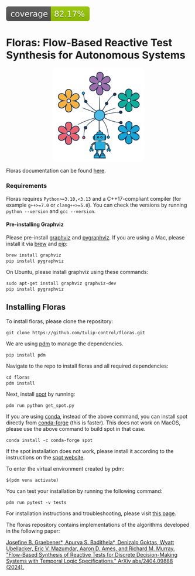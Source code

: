 [![Coverage Status](./reports/coverage/coverage-badge.svg?dummy=8484744)](./reports/htmlcov/index.html)

# Floras: Flow-Based Reactive Test Synthesis for Autonomous Systems

<p align="center">
  <img src="https://raw.githubusercontent.com/jgraeb/floras/refs/heads/main/docs/logo.png" width="250" />
</p>

Floras documentation can be found [here](https://floras.readthedocs.io).

### Requirements
Floras requires `Python>=3.10,<3.13` and a C++17-compliant compiler (for example `g++>=7.0` or `clang++>=5.0`).
You can check the versions by running `python --version` and `gcc --version`.

#### Pre-installing Graphviz
Please pre-install [graphviz](https://graphviz.org) and [pygraphviz](https://pygraphviz.github.io).
If you are using a Mac, please install it via [brew](https://brew.sh) and [pip](https://pypi.org/project/pip/):
```
brew install graphviz
pip install pygraphviz
```
On Ubuntu, please install graphviz using these commands:
```
sudo apt-get install graphviz graphviz-dev
pip install pygraphviz
```

## Installing Floras

To install floras, please clone the repository:
```
git clone https://github.com/tulip-control/floras.git
```
We are using [pdm](https://pdm-project.org/en/latest/) to manage the dependencies.
```
pip install pdm
```
Navigate to the repo to install floras and all required dependencies:
```
cd floras
pdm install
```
Next, install [spot](https://spot.lre.epita.fr/) by running:
```
pdm run python get_spot.py
```
If you are using [conda](https://conda.org/), instead of the above command, you can install spot directly from [conda-forge](https://conda-forge.org/) (this is faster). This does not work on MacOS, please use the above command to build spot in that case.
```
conda install -c conda-forge spot
```
If the spot installation does not work, please install it according to the instructions on the [spot website](https://spot.lre.epita.fr/install.html).

To enter the virtual environment created by pdm:
```
$(pdm venv activate)
```
You can test your installation by running the following command:
```
pdm run pytest -v tests
```

For installation instructions and troubleshooting, please visit [this page](https://floras.readthedocs.io/en/latest/contributing/).


The floras repository contains implementations of the algorithms developed in the following paper:

[Josefine B. Graebener*, Apurva S. Badithela*, Denizalp Goktas, Wyatt Ubellacker, Eric V. Mazumdar, Aaron D. Ames, and Richard M. Murray. "Flow-Based Synthesis of Reactive Tests for Discrete Decision-Making Systems with Temporal Logic Specifications." ArXiv abs/2404.09888 (2024).](https://arxiv.org/abs/2404.09888)
